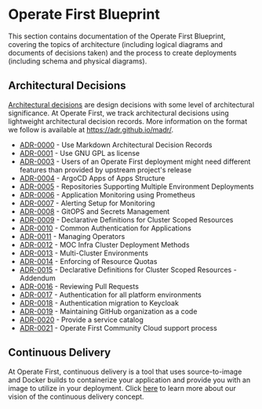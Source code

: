 # Operate First Blueprint

This section contains documentation of the Operate First Blueprint, covering the topics of architecture (including logical diagrams and documents of decisions taken) and the process to create deployments (including schema and physical diagrams).

Architectural Decisions
-----------------------

[Architectural decisions](https://adr.github.io/) are design decisions with some level of architectural significance. At Operate First, we track architectural decisions using lightweight architectural decision records. More information on the format we follow is available at https://adr.github.io/madr/.

* [ADR-0000](adr/0000-use-markdown-architectural-decision-records.md) - Use Markdown Architectural Decision Records
* [ADR-0001](adr/0001-use-gpl3-as-license.md) - Use GNU GPL as license
* [ADR-0003](adr/0003-feature-selection-policy.md) - Users of an Operate First deployment might need different features than provided by upstream project's release
* [ADR-0004](adr/0004-argocd-apps-of-apps-structure.md) - ArgoCD Apps of Apps Structure
* [ADR-0005](adr/0005-support-multi-environments-in-repos.md) - Repositories Supporting Multiple Environment Deployments
* [ADR-0006](adr/0006-monitoring-structure.md) - Application Monitoring using Prometheus
* [ADR-0007](adr/0007-alerting-setup.md) - Alerting Setup for Monitoring
* [ADR-0008](adr/0008-secrets-management.md) - GitOPS and Secrets Management
* [ADR-0009](adr/0009-cluster-resources.md) - Declarative Definitions for Cluster Scoped Resources
* [ADR-0010](adr/0010-common-auth-for-applications.md) - Common Authentication for Applications
* [ADR-0011](adr/0011-operators.md) - Managing Operators
* [ADR-0012](adr/0012-moc-infra-cluster-deployment-methods.md) - MOC Infra Cluster Deployment Methods
* [ADR-0013](adr/0013-multicluster-environments.md) - Multi-Cluster Environments
* [ADR-0014](adr/0014-enforcing-resource-quotas.md) - Enforcing of Resource Quotas
* [ADR-0015](adr/0015-cluster-resources-amendment.md) - Declarative Definitions for Cluster Scoped Resources - Addendum
* [ADR-0016](adr/0016-pr-review.md) - Reviewing Pull Requests
* [ADR-0017](adr/0017-authentication-for-platform.md) - Authentication for all platform environments
* [ADR-0018](adr/0018-migration-to-keycloak.md) - Authentication migration to Keycloak
* [ADR-0019](adr/0019-org-management.md) - Maintaining GitHub organization as a code
* [ADR-0020](adr/0020-service-catalog.md) - Provide a service catalog
* [ADR-0021](adr/0021-sre-cloud-support.md) - Operate First Community Cloud support process


Continuous Delivery
-------------------

At Operate First, continuous delivery is a tool that uses source-to-image and Docker builds to containerize your application and provide you with an image to utilize in your deployment. Click [here](https://www.operate-first.cloud/blueprints/continuous-delivery/docs/continuous_delivery.md) to learn more about our vision of the continuous delivery concept.
